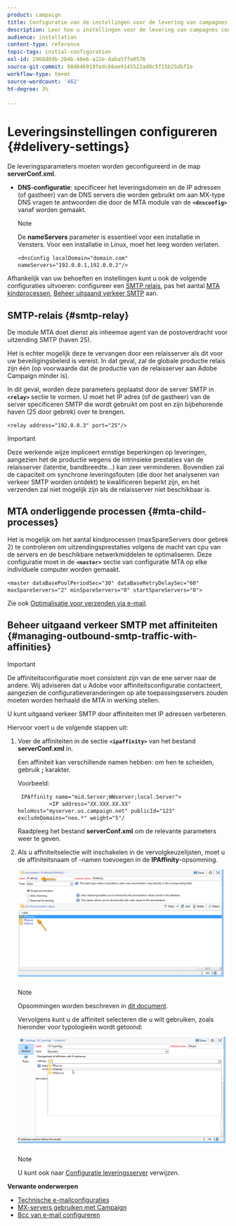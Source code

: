 ```yaml
---
product: campaign
title: Configuratie van de instellingen voor de levering van campagnes
description: Leer hoe u instellingen voor de levering van campagnes configureert
audience: installation
content-type: reference
topic-tags: initial-configuration
exl-id: 2968d8db-2b4b-48e6-a22e-daba5ffe0576
source-git-commit: 98d646919fedc66ee9145522ad0c5f15b25dbf2e
workflow-type: tm+mt
source-wordcount: '462'
ht-degree: 3%

---
```


# Leveringsinstellingen configureren {#delivery-settings}

De leveringsparameters moeten worden geconfigureerd in de map **serverConf.xml**.

* **DNS-configuratie**: specificeer het leveringsdomein en de IP adressen (of gastheer) van de DNS servers die worden gebruikt om aan MX-type DNS vragen te antwoorden die door de MTA module van de  **`<dnsconfig>`** vanaf worden gemaakt.

   >[!NOTE]
   >
   >De **nameServers** parameter is essentieel voor een installatie in Vensters. Voor een installatie in Linux, moet het leeg worden verlaten.

   ```
   <dnsConfig localDomain="domain.com" nameServers="192.0.0.1,192.0.0.2"/>
   ```

Afhankelijk van uw behoeften en instellingen kunt u ook de volgende configuraties uitvoeren: configureer een [SMTP relais](#smtp-relay), pas het aantal [MTA kindprocessen](#mta-child-processes), [Beheer uitgaand verkeer SMTP](#managing-outbound-smtp-traffic-with-affinities) aan.

## SMTP-relais {#smtp-relay}

De module MTA doet dienst als inheemse agent van de postoverdracht voor uitzending SMTP (haven 25).

Het is echter mogelijk deze te vervangen door een relaisserver als dit voor uw beveiligingsbeleid is vereist. In dat geval, zal de globale productie relais zijn één (op voorwaarde dat de productie van de relaisserver aan Adobe Campaign minder is).

In dit geval, worden deze parameters geplaatst door de server SMTP in **`<relay>`** sectie te vormen. U moet het IP adres (of de gastheer) van de server specificeren SMTP die wordt gebruikt om post en zijn bijbehorende haven (25 door gebrek) over te brengen.

```
<relay address="192.0.0.3" port="25"/>
```

>[!IMPORTANT]
>
>Deze werkende wijze impliceert ernstige beperkingen op leveringen, aangezien het de productie wegens de intrinsieke prestaties van de relaisserver (latentie, bandbreedte...) kan zeer verminderen. Bovendien zal de capaciteit om synchrone leveringsfouten (die door het analyseren van verkeer SMTP worden ontdekt) te kwalificeren beperkt zijn, en het verzenden zal niet mogelijk zijn als de relaisserver niet beschikbaar is.

## MTA onderliggende processen {#mta-child-processes}

Het is mogelijk om het aantal kindprocessen (maxSpareServers door gebrek 2) te controleren om uitzendingsprestaties volgens de macht van cpu van de servers en de beschikbare netwerkmiddelen te optimaliseren. Deze configuratie moet in de **`<master>`** sectie van configuratie MTA op elke individuele computer worden gemaakt.

```
<master dataBasePoolPeriodSec="30" dataBaseRetryDelaySec="60" maxSpareServers="2" minSpareServers="0" startSpareServers="0">
```

Zie ook [Optimalisatie voor verzenden via e-mail](../../installation/using/email-deliverability.md#email-sending-optimization).

## Beheer uitgaand verkeer SMTP met affiniteiten {#managing-outbound-smtp-traffic-with-affinities}

>[!IMPORTANT]
>
>De affiniteitsconfiguratie moet consistent zijn van de ene server naar de andere. Wij adviseren dat u Adobe voor affiniteitsconfiguratie contacteert, aangezien de configuratieveranderingen op alle toepassingsservers zouden moeten worden herhaald die MTA in werking stellen.

U kunt uitgaand verkeer SMTP door affiniteiten met IP adressen verbeteren.

Hiervoor voert u de volgende stappen uit:

1. Voer de affiniteiten in de sectie **`<ipaffinity>`** van het bestand **serverConf.xml** in.

   Een affiniteit kan verschillende namen hebben: om hen te scheiden, gebruik **;** karakter.

   Voorbeeld:

   ```
    IPAffinity name="mid.Server;WWserver;local.Server">
             <IP address="XX.XXX.XX.XX" heloHost="myserver.us.campaign.net" publicId="123" excludeDomains="neo.*" weight="5"/
   ```

   Raadpleeg het bestand **serverConf.xml** om de relevante parameters weer te geven.

1. Als u affiniteitselectie wilt inschakelen in de vervolgkeuzelijsten, moet u de affiniteitsnaam of -namen toevoegen in de **IPAffinity**-opsomming.

   ![](assets/ipaffinity_enum.png)

   >[!NOTE]
   >
   >Opsommingen worden beschreven in [dit document](../../platform/using/managing-enumerations.md).

   Vervolgens kunt u de affiniteit selecteren die u wilt gebruiken, zoals hieronder voor typologieën wordt getoond:

   ![](assets/ipaffinity_typology.png)

   >[!NOTE]
   >
   >U kunt ook naar [Configuratie leveringsserver](../../installation/using/email-deliverability.md#delivery-server-configuration) verwijzen.

**Verwante onderwerpen**
* [Technische e-mailconfiguraties](email-deliverability.md)
* [MX-servers gebruiken met Campaign](using-mx-servers.md)
* [Bcc van e-mail configureren](email-archiving.md)
